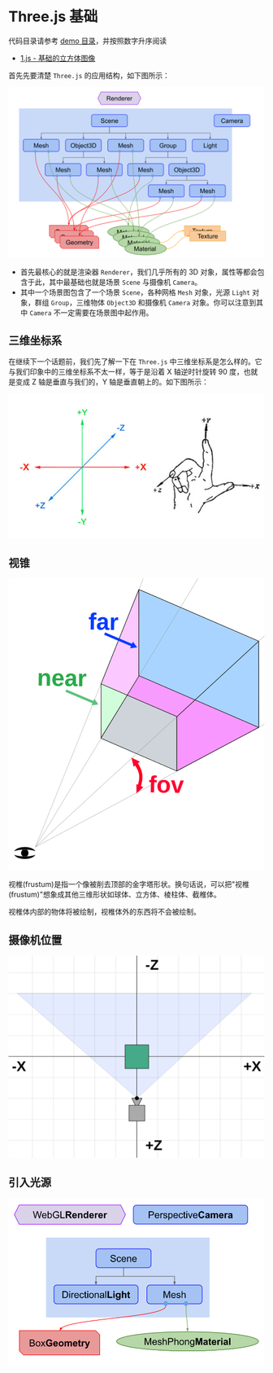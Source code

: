 # Three.js 基础

代码目录请参考 [demo 目录](../demo)，并按照数字升序阅读

* [1.js - 基础的立方体图像](../demo/src/1.js)

首先先要清楚 `Three.js` 的应用结构，如下图所示：

![threejs-structure](../images/threejs-structure.svg)

* 首先最核心的就是渲染器 `Renderer`，我们几乎所有的 3D 对象，属性等都会包含于此，其中最基础也就是场景 `Scene` 与摄像机 `Camera`。
* 其中一个场景图包含了一个场景 `Scene`，各种网格 `Mesh` 对象，光源 `Light` 对象，群组 `Group`，三维物体 `Object3D` 和摄像机 `Camera` 对象。你可以注意到其中 `Camera` 不一定需要在场景图中起作用。

## 三维坐标系

在继续下一个话题前，我们先了解一下在 `Three.js` 中三维坐标系是怎么样的。它与我们印象中的三维坐标系不太一样，等于是沿着 X 轴逆时针旋转 90 度，也就是变成 Z 轴是垂直与我们的，Y 轴是垂直朝上的。如下图所示：

![axis](../images/axis.jpg)

## 视锥

![frustum-3d](../images/frustum-3d.svg)

视椎(frustum)是指一个像被削去顶部的金字塔形状。换句话说，可以把"视椎(frustum)"想象成其他三维形状如球体、立方体、棱柱体、截椎体。

视椎体内部的物体将被绘制，视椎体外的东西将不会被绘制。

## 摄像机位置

![scene-down](../images/scene-down.svg)

## 引入光源

![threejs-1cube-with-directionallight](../images/threejs-1cube-with-directionallight.svg)
